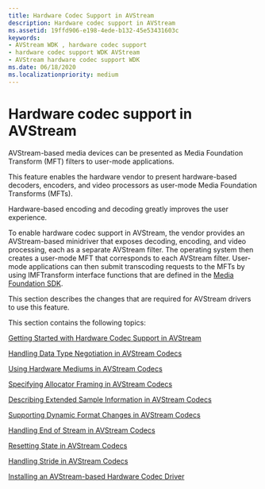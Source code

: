 ```yaml
---
title: Hardware Codec Support in AVStream
description: Hardware codec support in AVStream
ms.assetid: 19ffd906-e198-4ede-b132-45e53431603c
keywords:
- AVStream WDK , hardware codec support
- hardware codec support WDK AVStream
- AVStream hardware codec support WDK
ms.date: 06/18/2020
ms.localizationpriority: medium
---
```


# Hardware codec support in AVStream

AVStream-based media devices can be presented as Media Foundation Transform (MFT) filters to user-mode applications.

This feature enables the hardware vendor to present hardware-based decoders, encoders, and video processors as user-mode Media Foundation Transforms (MFTs).

Hardware-based encoding and decoding greatly improves the user experience.

To enable hardware codec support in AVStream, the vendor provides an AVStream-based minidriver that exposes decoding, encoding, and video processing, each as a separate AVStream filter. The operating system then creates a user-mode MFT that corresponds to each AVStream filter. User-mode applications can then submit transcoding requests to the MFTs by using IMFTransform interface functions that are defined in the [Media Foundation SDK](https://docs.microsoft.com/windows/win32/medfound/microsoft-media-foundation-sdk).

This section describes the changes that are required for AVStream drivers to use this feature.

This section contains the following topics:

[Getting Started with Hardware Codec Support in AVStream](getting-started-with-hardware-codec-support-in-avstream.md)

[Handling Data Type Negotiation in AVStream Codecs](handling-data-type-negotiation-in-avstream-codecs.md)

[Using Hardware Mediums in AVStream Codecs](using-hardware-mediums-in-avstream-codecs.md)

[Specifying Allocator Framing in AVStream Codecs](specifying-allocator-framing-in-avstream-codecs.md)

[Describing Extended Sample Information in AVStream Codecs](describing-extended-sample-information-in-avstream-codecs.md)

[Supporting Dynamic Format Changes in AVStream Codecs](supporting-dynamic-format-changes-in-avstream-codecs.md)

[Handling End of Stream in AVStream Codecs](handling-end-of-stream-in-avstream-codecs.md)

[Resetting State in AVStream Codecs](resetting-state-in-avstream-codecs.md)

[Handling Stride in AVStream Codecs](handling-stride-in-avstream-codecs.md)

[Installing an AVStream-based Hardware Codec Driver](installing-an-avstream-based-hardware-codec-driver.md)
